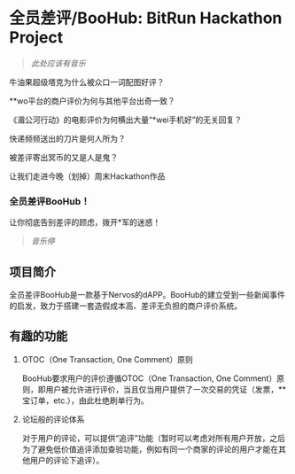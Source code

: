 # 全员差评/BooHub: BitRun Hackathon Project

> *此处应该有音乐*

牛油果超级塔克为什么被众口一词配图好评？

\*\*wo平台的商户评价为何与其他平台出奇一致？

《湄公河行动》的电影评价为何横出大量“\*wei手机好”的无关回复？

快递频频送出的刀片是何人所为？

被差评寄出冥币的又是人是鬼？

让我们走进今晚（划掉）周末Hackathon作品

### 全员差评BooHub！

让你彻底告别差评的顾虑，拨开\*军的迷惑！

> *音乐停*

## 项目简介

​	全员差评BooHub是一款基于Nervos的dAPP。BooHub的建立受到一些新闻事件的启发，致力于搭建一套造假成本高、差评无负担的商户评价系统。

## 有趣的功能

1. OTOC（One Transaction, One Comment）原则

   BooHub要求用户的评价遵循OTOC（One Transaction, One Comment）原则，即用户被允许进行评价，当且仅当用户提供了一次交易的凭证（发票，\*\*宝订单，etc.），由此杜绝刷单行为。

2. 论坛般的评论体系

   对于用户的评论，可以提供“追评”功能（暂时可以考虑对所有用户开放，之后为了避免低价值追评添加查验功能，例如有同一个商家的评论的用户才能在其他用户的评论下追评）。


